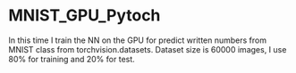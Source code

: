 # MNIST_GPU_Pytoch
In this time I train the NN on the GPU for predict written numbers from MNIST class from torchvision.datasets. Dataset size is 60000 images, I use 80% for training and 20% for test.
